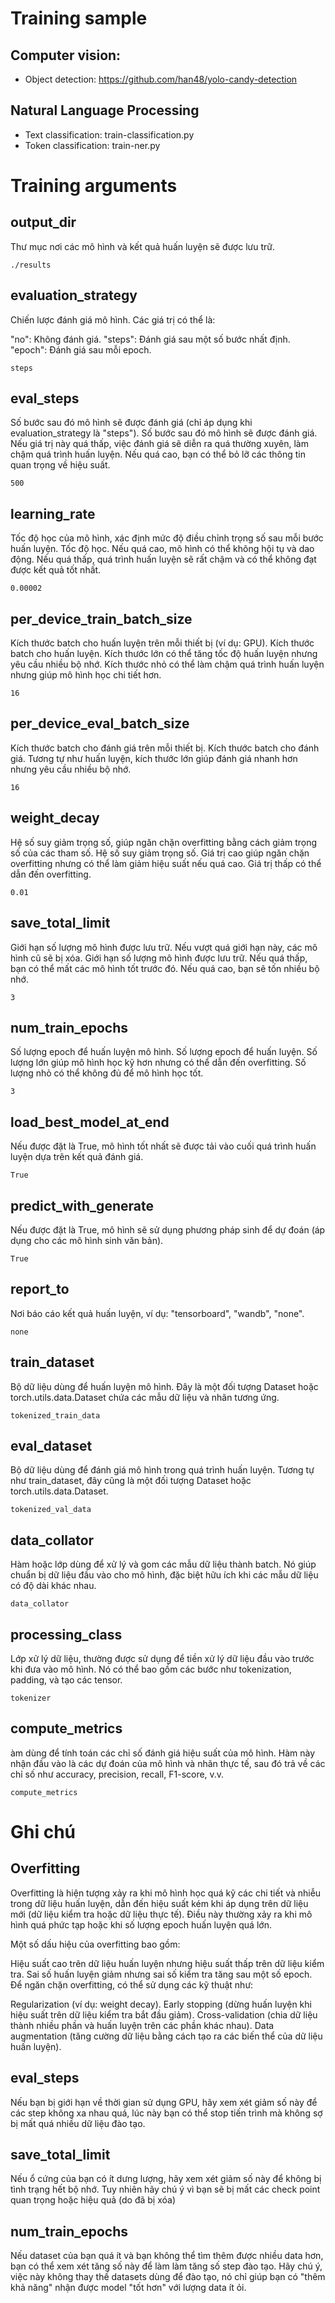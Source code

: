 # Training sample

## Computer vision:
- Object detection: https://github.com/han48/yolo-candy-detection

## Natural Language Processing
- Text classification: train-classification.py
- Token classification: train-ner.py

# Training arguments 

## output_dir
Thư mục nơi các mô hình và kết quả huấn luyện sẽ được lưu trữ.
```
./results
```
## evaluation_strategy
Chiến lược đánh giá mô hình. Các giá trị có thể là:

"no": Không đánh giá.
"steps": Đánh giá sau một số bước nhất định.
"epoch": Đánh giá sau mỗi epoch.
```
steps
```

## eval_steps
Số bước sau đó mô hình sẽ được đánh giá (chỉ áp dụng khi evaluation_strategy là "steps").
Số bước sau đó mô hình sẽ được đánh giá. Nếu giá trị này quá thấp, việc đánh giá sẽ diễn ra quá thường xuyên, làm chậm quá trình huấn luyện. Nếu quá cao, bạn có thể bỏ lỡ các thông tin quan trọng về hiệu suất.
```
500
```

## learning_rate
Tốc độ học của mô hình, xác định mức độ điều chỉnh trọng số sau mỗi bước huấn luyện.
Tốc độ học. Nếu quá cao, mô hình có thể không hội tụ và dao động. Nếu quá thấp, quá trình huấn luyện sẽ rất chậm và có thể không đạt được kết quả tốt nhất.
```
0.00002
```

## per_device_train_batch_size
Kích thước batch cho huấn luyện trên mỗi thiết bị (ví dụ: GPU).
Kích thước batch cho huấn luyện. Kích thước lớn có thể tăng tốc độ huấn luyện nhưng yêu cầu nhiều bộ nhớ. Kích thước nhỏ có thể làm chậm quá trình huấn luyện nhưng giúp mô hình học chi tiết hơn.
```
16
```

## per_device_eval_batch_size
Kích thước batch cho đánh giá trên mỗi thiết bị.
Kích thước batch cho đánh giá. Tương tự như huấn luyện, kích thước lớn giúp đánh giá nhanh hơn nhưng yêu cầu nhiều bộ nhớ.
```
16
```

## weight_decay
Hệ số suy giảm trọng số, giúp ngăn chặn overfitting bằng cách giảm trọng số của các tham số.
Hệ số suy giảm trọng số. Giá trị cao giúp ngăn chặn overfitting nhưng có thể làm giảm hiệu suất nếu quá cao. Giá trị thấp có thể dẫn đến overfitting.
```
0.01
```

## save_total_limit
Giới hạn số lượng mô hình được lưu trữ. Nếu vượt quá giới hạn này, các mô hình cũ sẽ bị xóa.
Giới hạn số lượng mô hình được lưu trữ. Nếu quá thấp, bạn có thể mất các mô hình tốt trước đó. Nếu quá cao, bạn sẽ tốn nhiều bộ nhớ.
```
3
```

## num_train_epochs
Số lượng epoch để huấn luyện mô hình.
Số lượng epoch để huấn luyện. Số lượng lớn giúp mô hình học kỹ hơn nhưng có thể dẫn đến overfitting. Số lượng nhỏ có thể không đủ để mô hình học tốt.
```
3
```

## load_best_model_at_end
Nếu được đặt là True, mô hình tốt nhất sẽ được tải vào cuối quá trình huấn luyện dựa trên kết quả đánh giá.
```
True
```

## predict_with_generate
Nếu được đặt là True, mô hình sẽ sử dụng phương pháp sinh để dự đoán (áp dụng cho các mô hình sinh văn bản).
```
True
```

## report_to
Nơi báo cáo kết quả huấn luyện, ví dụ: "tensorboard", "wandb", "none".
```
none
```

## train_dataset
Bộ dữ liệu dùng để huấn luyện mô hình. Đây là một đối tượng Dataset hoặc torch.utils.data.Dataset chứa các mẫu dữ liệu và nhãn tương ứng.
```
tokenized_train_data
```

## eval_dataset
Bộ dữ liệu dùng để đánh giá mô hình trong quá trình huấn luyện. Tương tự như train_dataset, đây cũng là một đối tượng Dataset hoặc torch.utils.data.Dataset.
```
tokenized_val_data
```

## data_collator
Hàm hoặc lớp dùng để xử lý và gom các mẫu dữ liệu thành batch. Nó giúp chuẩn bị dữ liệu đầu vào cho mô hình, đặc biệt hữu ích khi các mẫu dữ liệu có độ dài khác nhau.
```
data_collator
```

## processing_class
Lớp xử lý dữ liệu, thường được sử dụng để tiền xử lý dữ liệu đầu vào trước khi đưa vào mô hình. Nó có thể bao gồm các bước như tokenization, padding, và tạo các tensor.
```
tokenizer
```

## compute_metrics
àm dùng để tính toán các chỉ số đánh giá hiệu suất của mô hình. Hàm này nhận đầu vào là các dự đoán của mô hình và nhãn thực tế, sau đó trả về các chỉ số như accuracy, precision, recall, F1-score, v.v.
```
compute_metrics
```

# Ghi chú

## Overfitting

Overfitting là hiện tượng xảy ra khi mô hình học quá kỹ các chi tiết và nhiễu trong dữ liệu huấn luyện, dẫn đến hiệu suất kém khi áp dụng trên dữ liệu mới (dữ liệu kiểm tra hoặc dữ liệu thực tế). Điều này thường xảy ra khi mô hình quá phức tạp hoặc khi số lượng epoch huấn luyện quá lớn.

Một số dấu hiệu của overfitting bao gồm:

Hiệu suất cao trên dữ liệu huấn luyện nhưng hiệu suất thấp trên dữ liệu kiểm tra.
Sai số huấn luyện giảm nhưng sai số kiểm tra tăng sau một số epoch.
Để ngăn chặn overfitting, có thể sử dụng các kỹ thuật như:

Regularization (ví dụ: weight decay).
Early stopping (dừng huấn luyện khi hiệu suất trên dữ liệu kiểm tra bắt đầu giảm).
Cross-validation (chia dữ liệu thành nhiều phần và huấn luyện trên các phần khác nhau).
Data augmentation (tăng cường dữ liệu bằng cách tạo ra các biến thể của dữ liệu huấn luyện).

## eval_steps

Nếu bạn bị giới hạn về thời gian sử dụng GPU, hãy xem xét giảm số này để các step không xa nhau quá, lúc này bạn có thể stop tiến trình mà không sợ bị mất quá nhiều dữ liệu đào tạo.

## save_total_limit

Nếu ổ cứng của bạn có ít dưng lượng, hãy xem xét giảm số này để không bị tình trạng hết bộ nhớ. Tuy nhiên hãy chú ý vì bạn sẽ bị mất các check point quan trọng hoặc hiệu quả (do đã bị xóa)

## num_train_epochs

Nếu dataset của bạn quá ít và bạn không thể tìm thêm được nhiều data hơn, bạn có thể xem xét tăng số này để làm làm tăng số step đào tạo.
Hãy chú ý, việc này không thay thế datasets dùng để đào tạo, nó chỉ giúp bạn có "thêm khả năng" nhận được model "tốt hơn" với lượng data ít ỏi.

